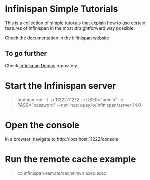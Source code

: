 # Infinispan Simple Tutorials

This is a collection of simple tutorials that explain how to use certain
features of Infinispan in the most straightforward way possible.

Check the documentation in the [Infinispan website](https://infinispan.org/tutorials/simple/simple_tutorials.html)

## To go further
Check [Infinispan Demos](https://github.com/infinispan-demos/links) repository

# Start the Infinispan server
> podman run -it -p 11222:11222 -e USER="admin" -e PASS="password" --net=host quay.io/infinispan/server:14.0

# Open the console
In a browser, navigate to http://localhost:11222/console

# Run the remote cache example
> cd infinispan-remote/cache
> mvn exec:exec
